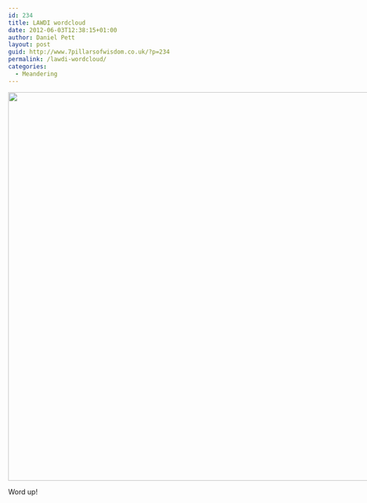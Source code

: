 ```yaml
---
id: 234
title: LAWDI wordcloud
date: 2012-06-03T12:38:15+01:00
author: Daniel Pett
layout: post
guid: http://www.7pillarsofwisdom.co.uk/?p=234
permalink: /lawdi-wordcloud/
categories:
  - Meandering
---
```

<div style="width: 1034px" class="wp-caption alignnone">
  <img src="https://farm9.staticflickr.com/8008/7456712434_d5eda50795_b.jpg" alt="" width="1024" height="791" />
  
  <p class="wp-caption-text">
    Word up!
  </p>
</div>